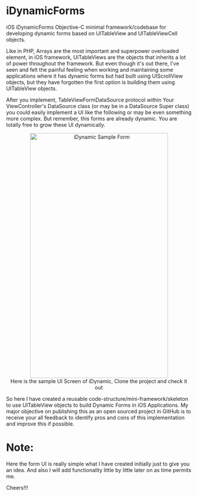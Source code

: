 # iDynamicForms
iOS iDynamicForms Objective-C minimal framework/codebase for developing dynamic forms based on UITableView and UITableViewCell objects.

Like in PHP, Arrays are the most important and superpower overloaded element, in iOS framework, UITableViews are the objects that inherits
a lot of power throughout the framework. But even though it's out there, I've seen and felt the painful feeling when working and maintaining some applications where it has dynamic forms but had built using UIScrollView objects, but they have forgotten the first option is building them using UITableView objects.

After you implement, TableViewFormDataSource protocol within Your ViewController's DataSource class (or may be in a DataSource Super class) you could easily implement a UI like the following or may be even something more complex. But remember, this forms are already dynamic. You are totally free to grow these UI dynamically.

<p align="center">
  <img src="http://i.imgur.com/TMLdckj.png" width="375" height="667" alt="iDynamic Sample Form"/><br/>
  <span> Here is the sample UI Screen of iDynamic, Clone the project and check it out </span>
</p>

So here I have created a reusable code-structure/mini-framework/skeleton to use UITableView objects to build Dynamic Forms in iOS Applications.
My major objective on publishing this as an open sourced project in GitHub is to receive your all feedback to identify pros and cons of this implementation and improve this if possible.

# Note:
Here the form UI is really simple what I have created initially just to give you an idea. And also I will add functionality little by little later on
as time permits me.

Cheers!!!
